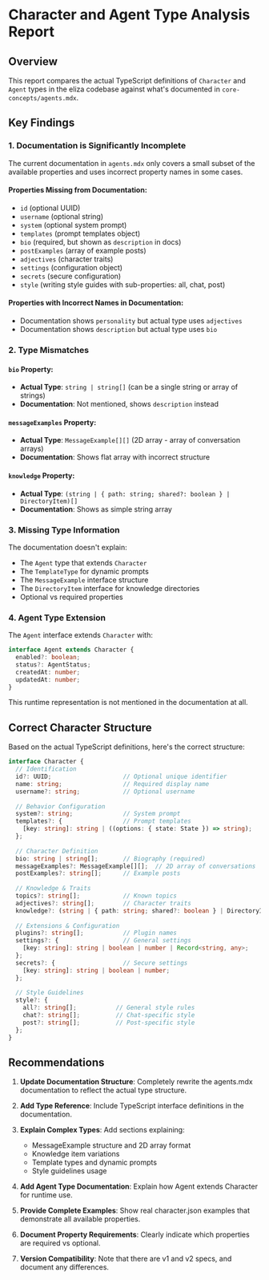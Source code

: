 # Character and Agent Type Analysis Report

## Overview
This report compares the actual TypeScript definitions of `Character` and `Agent` types in the eliza codebase against what's documented in `core-concepts/agents.mdx`.

## Key Findings

### 1. Documentation is Significantly Incomplete

The current documentation in `agents.mdx` only covers a small subset of the available properties and uses incorrect property names in some cases.

#### Properties Missing from Documentation:
- `id` (optional UUID)
- `username` (optional string)
- `system` (optional system prompt)
- `templates` (prompt templates object)
- `bio` (required, but shown as `description` in docs)
- `postExamples` (array of example posts)
- `adjectives` (character traits)
- `settings` (configuration object)
- `secrets` (secure configuration)
- `style` (writing style guides with sub-properties: all, chat, post)

#### Properties with Incorrect Names in Documentation:
- Documentation shows `personality` but actual type uses `adjectives`
- Documentation shows `description` but actual type uses `bio`

### 2. Type Mismatches

#### `bio` Property:
- **Actual Type**: `string | string[]` (can be a single string or array of strings)
- **Documentation**: Not mentioned, shows `description` instead

#### `messageExamples` Property:
- **Actual Type**: `MessageExample[][]` (2D array - array of conversation arrays)
- **Documentation**: Shows flat array with incorrect structure

#### `knowledge` Property:
- **Actual Type**: `(string | { path: string; shared?: boolean } | DirectoryItem)[]`
- **Documentation**: Shows as simple string array

### 3. Missing Type Information

The documentation doesn't explain:
- The `Agent` type that extends `Character`
- The `TemplateType` for dynamic prompts
- The `MessageExample` interface structure
- The `DirectoryItem` interface for knowledge directories
- Optional vs required properties

### 4. Agent Type Extension

The `Agent` interface extends `Character` with:
```typescript
interface Agent extends Character {
  enabled?: boolean;
  status?: AgentStatus;
  createdAt: number;
  updatedAt: number;
}
```

This runtime representation is not mentioned in the documentation at all.

## Correct Character Structure

Based on the actual TypeScript definitions, here's the correct structure:

```typescript
interface Character {
  // Identification
  id?: UUID;                    // Optional unique identifier
  name: string;                 // Required display name
  username?: string;            // Optional username
  
  // Behavior Configuration
  system?: string;              // System prompt
  templates?: {                 // Prompt templates
    [key: string]: string | ((options: { state: State }) => string);
  };
  
  // Character Definition
  bio: string | string[];       // Biography (required)
  messageExamples?: MessageExample[][];  // 2D array of conversations
  postExamples?: string[];      // Example posts
  
  // Knowledge & Traits
  topics?: string[];            // Known topics
  adjectives?: string[];        // Character traits
  knowledge?: (string | { path: string; shared?: boolean } | DirectoryItem)[];
  
  // Extensions & Configuration
  plugins?: string[];           // Plugin names
  settings?: {                  // General settings
    [key: string]: string | boolean | number | Record<string, any>;
  };
  secrets?: {                   // Secure settings
    [key: string]: string | boolean | number;
  };
  
  // Style Guidelines
  style?: {
    all?: string[];           // General style rules
    chat?: string[];          // Chat-specific style
    post?: string[];          // Post-specific style
  };
}
```

## Recommendations

1. **Update Documentation Structure**: Completely rewrite the agents.mdx documentation to reflect the actual type structure.

2. **Add Type Reference**: Include TypeScript interface definitions in the documentation.

3. **Explain Complex Types**: Add sections explaining:
   - MessageExample structure and 2D array format
   - Knowledge item variations
   - Template types and dynamic prompts
   - Style guidelines usage

4. **Add Agent Type Documentation**: Explain how Agent extends Character for runtime use.

5. **Provide Complete Examples**: Show real character.json examples that demonstrate all available properties.

6. **Document Property Requirements**: Clearly indicate which properties are required vs optional.

7. **Version Compatibility**: Note that there are v1 and v2 specs, and document any differences.